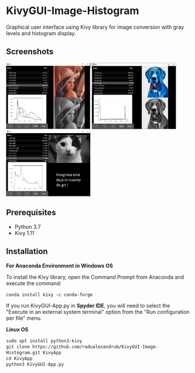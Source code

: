 # KivyGUI-Image-Histogram
Graphical user interface using Kivy library for image conversion with gray levels and histogram display.

## Screenshots
<p float="left">
  <img src="images/screenshot1.jpg" width="230" />
  <img src="images/screenshot2.jpg" width="230" /> 
  <img src="images/screenshot3.jpg" width="230" />
</p>

## Prerequisites
- Python 3.7
- Kivy 1.11

## Installation 
**For Anaconda Environment in Windows OS**

To install the Kivy library, open the Command Prompt from Anaconda and execute the command: 
```
conda install kivy -c conda-forge
```
If you run KivyGUI-App.py in **Spyder IDE**, you will need to select the "Execute in an external system terminal" option from the "Run configuration per file" menu.

**Linux OS**
``` 
sudo apt install python3-kivy
git clone https://github.com/radualexandrub/KivyGUI-Image-Histogram.git KivyApp
cd KivyApp
python3 KivyGUI-App.py
```
